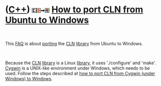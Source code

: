 



 

 

 

 

 

([C++](Cpp.htm)) ![CLN](PicCln.png)![Ubuntu](PicUbuntu.png)![to](PicTo.png)![Windows](PicWindows.png) [How to port CLN from Ubuntu to Windows](CppClnPortUbuntuToWindows.htm)
=============================================================================================================================================================================

 

This [FAQ](CppFaq.htm) is about [porting](CppPort.htm) the
[CLN](CppCln.htm) [library](CppLibrary.htm) from Ubuntu to Windows.

 

Because the [CLN](CppCln.htm) [library](CppLibrary.htm) is a Linux
[library](CppLibrary.htm), it uses './configure' and 'make'.
[Cygwin](CppCygwin.htm) is a UNIX-like environment under Windows, which
needs to be used. Follow the steps described at [how to port CLN from
Cygwin (under Windows) to Windows](CppClnPortCygwinToWindows.htm).

 

 

 

 

 





 



